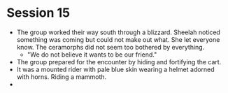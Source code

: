 # Session 15

* The group worked their way south through a blizzard. Sheelah noticed something was coming but could not make out what. She let everyone know. The ceramorphs did not seem too bothered by everything.
	* "We do not believe it wants to be our friend."
* The group prepared for the encounter by hiding and fortifying the cart.
* It was a mounted rider with pale blue skin wearing a helmet adorned with horns. Riding a mammoth.
*  
<!--stackedit_data:
eyJoaXN0b3J5IjpbMTcxMTkzNjc2Myw3NzYzNzg0MjgsLTIwMz
A2MTQ4OTEsMjA4MzA4NTE1OV19
-->
